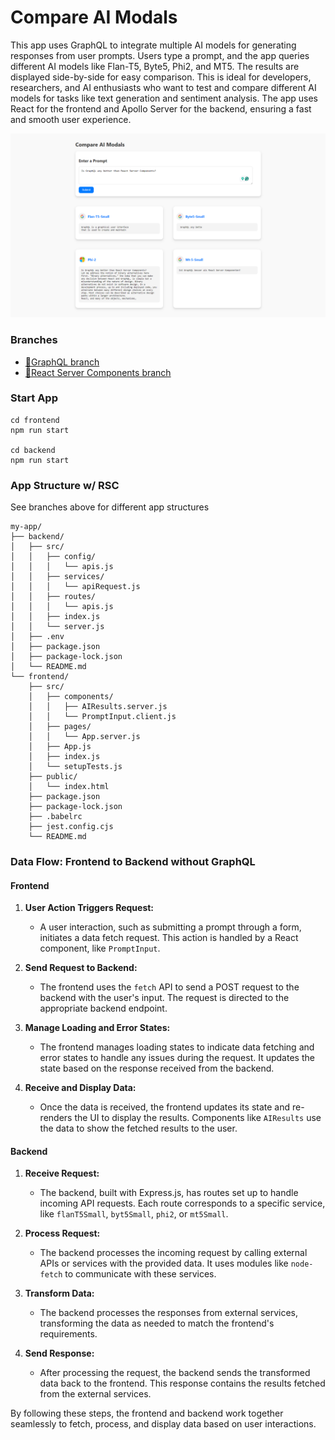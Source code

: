 # Compare AI Modals

This app uses GraphQL to integrate multiple AI models for generating responses from user prompts. Users type a prompt, and the app queries different AI models like Flan-T5, Byte5, Phi2, and MT5. The results are displayed side-by-side for easy comparison. This is ideal for developers, researchers, and AI enthusiasts who want to test and compare different AI models for tasks like text generation and sentiment analysis. The app uses React for the frontend and Apollo Server for the backend, ensuring a fast and smooth user experience.

![huggingface-ai-compare](./assets/huggingface-ai-compare.png "huggingface-ai-compare")

### Branches

- [🌿GraphQL branch](https://github.com/mo-sharif/huggingface-ai-compare/tree/feature/rsc-integration)
- [🌿React Server Components branch](https://github.com/mo-sharif/huggingface-ai-compare/tree/feature/graphql-integration)

### Start App

```
cd frontend
npm run start

cd backend
npm run start
```

### App Structure w/ RSC

See branches above for different app structures

```
my-app/
├── backend/
│   ├── src/
│   │   ├── config/
│   │   │   └── apis.js
│   │   ├── services/
│   │   │   └── apiRequest.js
│   │   ├── routes/
│   │   │   └── apis.js
│   │   ├── index.js
│   │   └── server.js
│   ├── .env
│   ├── package.json
│   ├── package-lock.json
│   └── README.md
└── frontend/
    ├── src/
    │   ├── components/
    │   │   ├── AIResults.server.js
    │   │   └── PromptInput.client.js
    │   ├── pages/
    │   │   └── App.server.js
    │   ├── App.js
    │   ├── index.js
    │   └── setupTests.js
    ├── public/
    │   └── index.html
    ├── package.json
    ├── package-lock.json
    ├── .babelrc
    ├── jest.config.cjs
    └── README.md
```

### Data Flow: Frontend to Backend without GraphQL

#### Frontend

1. **User Action Triggers Request:**

   - A user interaction, such as submitting a prompt through a form, initiates a data fetch request. This action is handled by a React component, like `PromptInput`.

2. **Send Request to Backend:**

   - The frontend uses the `fetch` API to send a POST request to the backend with the user's input. The request is directed to the appropriate backend endpoint.

3. **Manage Loading and Error States:**

   - The frontend manages loading states to indicate data fetching and error states to handle any issues during the request. It updates the state based on the response received from the backend.

4. **Receive and Display Data:**
   - Once the data is received, the frontend updates its state and re-renders the UI to display the results. Components like `AIResults` use the data to show the fetched results to the user.

#### Backend

1. **Receive Request:**

   - The backend, built with Express.js, has routes set up to handle incoming API requests. Each route corresponds to a specific service, like `flanT5Small`, `byt5Small`, `phi2`, or `mt5Small`.

2. **Process Request:**

   - The backend processes the incoming request by calling external APIs or services with the provided data. It uses modules like `node-fetch` to communicate with these services.

3. **Transform Data:**

   - The backend processes the responses from external services, transforming the data as needed to match the frontend's requirements.

4. **Send Response:**
   - After processing the request, the backend sends the transformed data back to the frontend. This response contains the results fetched from the external services.

By following these steps, the frontend and backend work together seamlessly to fetch, process, and display data based on user interactions.

